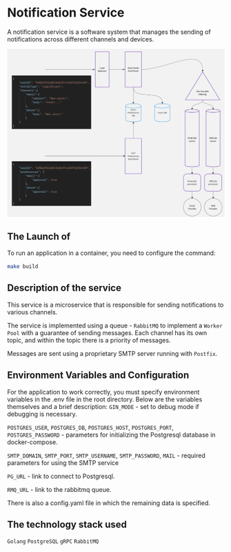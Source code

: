# Notification Service

A notification service is a software system that manages the sending of notifications across different channels and devices.

![My Image](assets/diagram/data_flow/architecture.jpg)

## The Launch of
To run an application in a container, you need to configure the command:
```bash
make build
```

## Description of the service
This service is a microservice that is responsible for sending notifications to various channels. 

The service is implemented using a queue - `RabbitMQ` to implement a `Worker Pool` with a guarantee of sending messages. Each channel has its own topic, and within the topic there is a priority of messages. 

Messages are sent using a proprietary SMTP server running with `Postfix`.

## Environment Variables and Configuration
For the application to work correctly, you must specify environment variables in the .env file in the root directory. Below are the variables themselves and a brief description:
`GIN_MODE` - set to debug mode if debugging is necessary.

`POSTGRES_USER`, `POSTGRES_DB`, `POSTGRES_HOST`, `POSTGRES_PORT`, `POSTGRES_PASSWORD` - parameters for initializing the Postgresql database in docker-compose.

`SMTP_DOMAIN`, `SMTP_PORT`, `SMTP_USERNAME`, `SMTP_PASSWORD`, `MAIL` - required parameters for using the SMTP service

`PG_URL` - link to connect to Postgresql.

`RMQ_URL` - link to the rabbitmq queue.

There is also a config.yaml file in which the remaining data is specified.

## The technology stack used
`Golang` `PostgreSQL` `gRPC` `RabbitMQ` 
